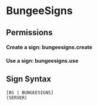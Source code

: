 # BungeeSigns

## Permissions

#### Create a sign: bungeesigns.create

#### Use a sign: bungeesigns.use

## Sign Syntax

```
[BS | BUNGEESIGNS]
(SERVER)
```
